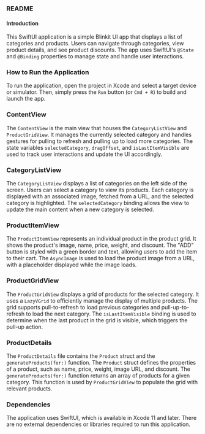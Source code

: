 ### README

#### Introduction
This SwiftUI application is a simple Blinkit UI app that displays a list of categories and products. Users can navigate through categories, view product details, and see product discounts. The app uses SwiftUI's `@State` and `@Binding` properties to manage state and handle user interactions.

### How to Run the Application
To run the application, open the project in Xcode and select a target device or simulator. Then, simply press the `Run` button (or `Cmd + R`) to build and launch the app.

### ContentView
The `ContentView` is the main view that houses the `CategoryListView` and `ProductGridView`. It manages the currently selected category and handles gestures for pulling to refresh and pulling up to load more categories. The state variables `selectedCategory`, `dragOffset`, and `isLastItemVisible` are used to track user interactions and update the UI accordingly.

### CategoryListView
The `CategoryListView` displays a list of categories on the left side of the screen. Users can select a category to view its products. Each category is displayed with an associated image, fetched from a URL, and the selected category is highlighted. The `selectedCategory` binding allows the view to update the main content when a new category is selected.

### ProductItemView
The `ProductItemView` represents an individual product in the product grid. It shows the product's image, name, price, weight, and discount. The "ADD" button is styled with a green border and text, allowing users to add the item to their cart. The `AsyncImage` is used to load the product image from a URL, with a placeholder displayed while the image loads.

### ProductGridView
The `ProductGridView` displays a grid of products for the selected category. It uses a `LazyVGrid` to efficiently manage the display of multiple products. The grid supports pull-to-refresh to load previous categories and pull-up-to-refresh to load the next category. The `isLastItemVisible` binding is used to determine when the last product in the grid is visible, which triggers the pull-up action.

### ProductDetails
The `ProductDetails` file contains the `Product` struct and the `generateProducts(for:)` function. The `Product` struct defines the properties of a product, such as name, price, weight, image URL, and discount. The `generateProducts(for:)` function returns an array of products for a given category. This function is used by `ProductGridView` to populate the grid with relevant products.

### Dependencies
The application uses SwiftUI, which is available in Xcode 11 and later. There are no external dependencies or libraries required to run this application.
